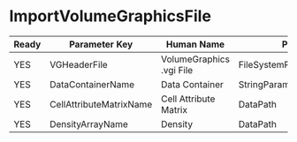 # ImportVolumeGraphicsFile

| Ready | Parameter Key | Human Name | Parameter Type | Parameter Class |
|-------|---------------|------------|-----------------|----------------|
| YES | VGHeaderFile | VolumeGraphics .vgi File | FileSystemPathParameter::ValueType | FileSystemPathParameter |
| YES | DataContainerName | Data Container | StringParameter::ValueType | StringParameter |
| YES | CellAttributeMatrixName | Cell Attribute Matrix | DataPath | ArrayCreationParameter |
| YES | DensityArrayName | Density | DataPath | ArrayCreationParameter |
